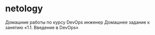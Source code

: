 # netology
Домашние работы по курсу DevOps инженер
Домашнее задание к занятию «1.1. Введение в DevOps»
